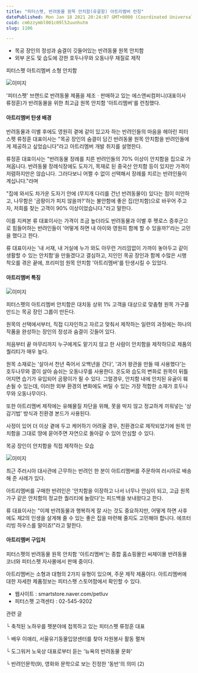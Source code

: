 ```yaml
---
title: "피터스펫, 반려동물 원목 안치함(유골함) 아트리멤버 런칭"
datePublished: Mon Jan 18 2021 20:24:07 GMT+0000 (Coordinated Universal Time)
cuid: cm6zzymbl001c09l52uunhutm
slug: 1106

---
```



- 목공 장인의 정성과 숨결이 깃들어있는 반려동물 원목 안치함
- 외부 온도 및 습도에 강한 호두나무와 오동나무 재질로 제작

피터스펫 아트리멤버 소형 안치함

![이미지](https://cdn.hashnode.com/res/hashnode/image/upload/v1739249014917/8aab3e9a-24d2-4b82-a9f5-cff29802fbe0.png)

'피터스펫' 브랜드로 반려동물 제품을 제조ㆍ판매하고 있는 에스앤씨컴퍼니(대표이사 류정훈)가 반려동물을 위한 최고급 원목 안치함 '아트리멤버'를 런칭했다.

#### 아트리멤버 탄생 배경

반려동물과 이별 후에도 영원히 곁에 같이 있고자 하는 반려인들의 마음을 헤아린 피터스펫 류정훈 대표이사는 "목공 장인의 숨결이 담긴 반려동물 원목 안치함을 반려인들에게 제공하고 싶었습니다"라고 아트리멤버 개발 취지를 설명한다.

류정훈 대표이사는 "반려동물 장례를 치른 반려인들의 70% 이상이 안치함을 집으로 가져옵니다. 반려동물 장례식장에도 도자기, 목재로 된 중국산 안치함 등이 있지만 가격이 저렴하지만은 않습니다. 그러다보니 어쩔 수 없이 선택해서 장례를 치르는 반려인들이 계십니다."라며

"집에 와서도 차가운 도자기 안에 (무지개 다리를 건넌 반려동물이) 있다는 점이 미안하고, 나무함은 '곰팡이가 피지 않을까?'하는 불안함에 좋은 집(안치함)으로 바꾸어 주고자, 저희를 찾는 고객이 90% 이상이었습니다."라고 말한다.

이를 지켜본 류 대표이사는 가격이 조금 높더라도 반려동물과 이별 후 펫로스 증후군으로 힘들어하는 반려인들이 '어떻게 하면 내 아이와 영원히 함께 할 수 있을까?'라는 고민을 했다고 한다.

류 대표이사는 '내 서재, 내 거실에 누가 와도 아무런 거리낌없이 가까이 놓아두고 같이 생활할 수 있는 안치함'을 만들겠다고 결심하고, 지인인 목공 장인과 함께 수많은 시행 착오를 겪은 끝에, 프리미엄 원목 안치함 '아트리멤버'를 탄생시킬 수 있었다.

#### 아트리멤버 특징

![이미지](https://cdn.hashnode.com/res/hashnode/image/upload/v1739249017877/1344c645-0885-4719-8973-6c526a718b15.jpeg)

피터스펫의 아트리멤버 안치함은 대치동 상위 1% 고객을 대상으로 맞춤형 원목 가구를 만드는 목공 장인 그룹이 만든다.

원목의 선택에서부터, 직접 디자인하고 자르고 맞춰서 제작하는 일련의 과정에는 하나의 작품을 완성하는 장인의 정성과 숨결이 깃들어 있다.

처음부터 끝 마무리까지 누구에게도 맡기지 않고 한 사람이 안치함을 제작하므로 제품의 퀄리티가 매우 높다.

원목 소재로는 '살아서 천년 죽어서 오백년을 간다', '과거 왕관을 만들 때 사용했다'는 호두나무와 결이 살아 숨쉬는 오동나무를 사용한다. 온도와 습도의 변화로 원목이 뒤틀어지면 습기가 유입되어 곰팡이가 필 수 있다. 그럴경우, 안치함 내에 안치된 유골이 훼손될 수 있는데, 이러한 외부 환경의 변화에도 버틸 수 있는 가장 적합한 소재가 호두나무와 오동나무이다.

또한 아트리멤버 제작에는 유해물질 차단을 위해, 못을 박지 않고 정교하게 끼워넣는 '상감기법' 방식과 친환경 본드가 사용된다.

사정이 있어 더 이상 곁에 두고 케어하기 어려울 경우, 친환경으로 제작되었기에 원목 안치함을 그대로 땅에 묻어주면 자연으로 돌아갈 수 있어 안심할 수 있다.

목공 장인이 안치함을 직접 제작하는 모습

![이미지](https://cdn.hashnode.com/res/hashnode/image/upload/v1739249020317/f09b80a6-3061-4e60-8bb7-5e29c6ed3369.jpeg)

최근 주러시아 대사관에 근무하는 반려인 한 분이 아트리멤버를 주문하여 러시아로 배송해 준 사례가 있다.

아트리멤버를 구매한 반려인은 '안치함을 이장하고 나서 너무나 안심이 되고, 고급 원목가구 같은 안치함의 정교한 퀄리티에 놀랐다'는 피드백을 보내왔다고 한다.

류 대표이사는 "이제 반려동물과 행복하게 잘 사는 것도 중요하지만, 어떻게 하면 사후에도 제2의 인생을 살게해 줄 수 있는 좋은 집을 마련해 줄지도 고민해야 합니다. 에프터 리빙 하우스를 말이죠!"라고 말한다.

#### 아트리멤버 구입처

피터스펫의 반려동물 원목 안치함 '아트리멤버'는 종합 홈쇼핑몰인 씨제이몰 반려동물 코너와 피터스펫 자사몰에서 판매 중이다.

아트리멤버는 소형과 대형의 2가지 유형이 있으며, 주문 제작 제품이다. 아트리멤버에 대한 자세한 제품정보는 피터스펫 스토어팜에서 확인할 수 있다.

- 웹사이트 : smartstore.naver.com/petluv
- 피터스펫 고객센타 : 02-545-9202

관련 글

└ 축적된 노하우를 펫분야에 접목하고 있는 피터스펫 류정훈 대표

└ 배우 이애리, 서울유기동물입양센터를 찾아 자원봉사 활동 펼쳐

└ 도그워커 노욱상 대표로부터 듣는 '뉴욕의 반려동물 문화'

└ 반려인문학(9), 영화와 문학으로 보는 진정한 '동반'의 의미 (2)